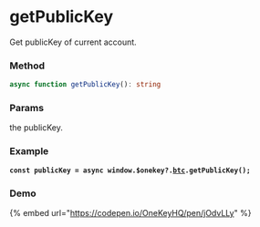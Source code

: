 # getPublicKey

Get publicKey of current account.

### Method

```typescript
async function getPublicKey(): string
```

### Params

the publicKey.

### Example

<pre class="language-typescript"><code class="lang-typescript"><strong>const publicKey = async window.$onekey?.<a data-footnote-ref href="#user-content-fn-1">btc</a>.getPublicKey();
</strong></code></pre>

### Demo

{% embed url="https://codepen.io/OneKeyHQ/pen/jOdvLLy" %}

[^1]: 

